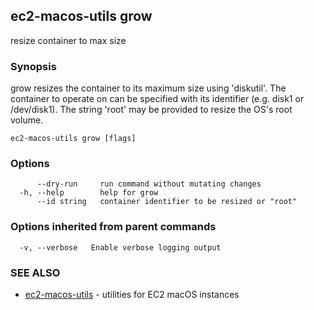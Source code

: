 ## ec2-macos-utils grow

resize container to max size

### Synopsis

grow resizes the container to its maximum size using
'diskutil'. The container to operate on can be specified
with its identifier (e.g. disk1 or /dev/disk1). The string
'root' may be provided to resize the OS's root volume.

```
ec2-macos-utils grow [flags]
```

### Options

```
      --dry-run     run command without mutating changes
  -h, --help        help for grow
      --id string   container identifier to be resized or "root"
```

### Options inherited from parent commands

```
  -v, --verbose   Enable verbose logging output
```

### SEE ALSO

* [ec2-macos-utils](ec2-macos-utils.md)	 - utilities for EC2 macOS instances

